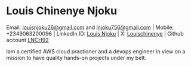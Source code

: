 # Louis Chinenye Njoku
Email: louisnjoku26@gmail.com and lnjoku756@gmail.com
| Mobile: +2349063200096 |
LinkedIn ID: [Louis Njoku](https://www.linkedin.com/in/louis-njoku/)
| X: [Louischinenye](https://x.com/LouisChinenye)
| Github account [LNCH92](https://github.com/LNCH92)



Iam a certified AWS cloud practioner and a devops engineer in view on a mission to have quality hands-on projects under my belt. 
